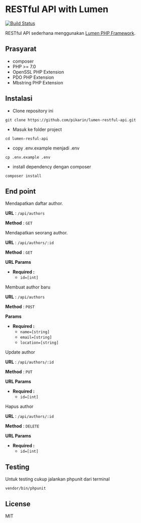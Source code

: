 # RESTful API with Lumen

[![Build Status](https://travis-ci.org/pikarin/lumen-restful-api.svg?branch=master)](https://travis-ci.org/pikarin/lumen-restful-api)

RESTful API sederhana menggunakan [Lumen PHP Framework](https://github.com/laravel/lumen).

## Prasyarat

- composer
- PHP >= 7.0
- OpenSSL PHP Extension
- PDO PHP Extension
- Mbstring PHP Extension

## Instalasi

- Clone repository ini
```
git clone https://github.com/pikarin/lumen-restful-api.git
```
- Masuk ke folder project
```
cd lumen-resful-api
```
- copy .env.example menjadi .env
```
cp .env.example .env
```
- install dependency dengan composer
```
composer install
```

## End point

Mendapatkan daftar author.

**URL** : `/api/authors`

**Method** : `GET`

Mendapatkan seorang author.

**URL** : `/api/authors/:id`

**Method** : `GET`

**URL Params**

- **Required :**
    - `id=[int]`

Membuat author baru

**URL** : `/api/authors`

**Method** : `POST`

**Params**

- **Required :**
    - `name=[string]`
    - `email=[string]`
    - `location=[string]`

Update author

**URL** : `/api/authors/:id`

**Method** : `PUT`

**URL Params**

- **Required :**
    - `id=[int]`

Hapus author

**URL** : `/api/authors/:id`

**Method** : `DELETE`

**URL Params**

- **Required :**
    - `id=[int]`

## Testing

Untuk testing cukup jalankan phpunit dari terminal
```
vendor/bin/phpunit
```

## License
MIT
